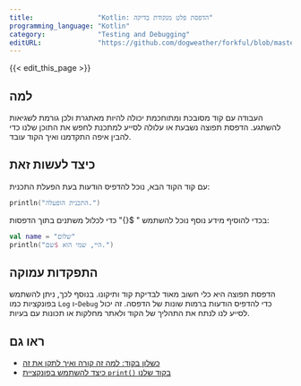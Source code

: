 ```yaml
---
title:                "Kotlin: הדפסת פלט מנקודת בדיקה"
programming_language: "Kotlin"
category:             "Testing and Debugging"
editURL:              "https://github.com/dogweather/forkful/blob/master/content/he/kotlin/printing-debug-output.md"
---
```


{{< edit_this_page >}}

## למה

העבודה עם קוד מסובכת ומתוחכמת יכולה להיות מאתגרת ולכן גורמת לשגיאות להשתגע. הדפסת תפוצה נשבעת או עלולה לסייע למתכנת לחפש את התוכן שלנו כדי להבין איפה התקדמנו ואיך הקוד עובד.

## כיצד לעשות זאת

עם קוד הקוד הבא, נוכל להדפיס הודעות בעת הפעלת התכנית:

```Kotlin
println("התכנית הופעלה.")
```

בכדי להוסיף מידע נוסף נוכל להשתמש " ${}" כדי לכלול משתנים בתוך הדפסות:

```Kotlin
val name = "שלום"
println("היי, שמי הוא $שם.")
```

## התפקדות עמוקה

הדפסת תפוצה היא כלי חשוב מאוד לבדיקת קוד ותיקונו. בנוסף לכך, ניתן להשתמש בפונקציות כמו `Log` ו-`Debug` כדי להדפיס הודעות ברמות שונות של הדפסה. זה יכול לסייע לנו לנתח את התהליך של הקוד ולאתר מחלקות או תכונות עם בעיות.

## ראו גם

- [כשלון בקוד: למה זה קורה ואיך לתקן את זה](https://www.example.com/hebrew/debugging-failures)
- [כיצד להשתמש בפונקציית `print()` בקוד שלנו](https://www.example.com/hebrew/using-print-function)